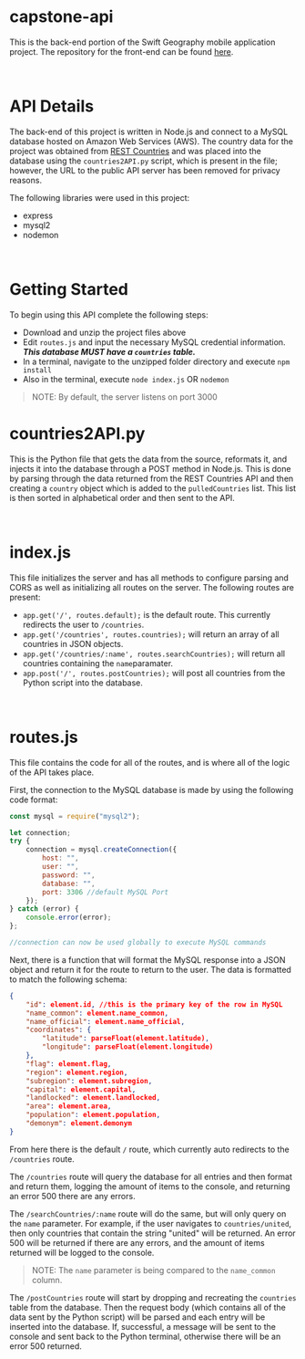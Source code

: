 # capstone-api
This is the back-end portion of the Swift Geography mobile application project. The repository for the front-end can be found [here](https://github.com/EZIC13/capstone-swiftui).

<br/>

# API Details
The back-end of this project is written in Node.js and connect to a MySQL database hosted on Amazon Web Services (AWS). The country data for the project was obtained from [REST Countries](https://restcountries.com/) and was placed into the database using the `countries2API.py` script, which is present in the file; however, the URL to the public API server has been removed for privacy reasons. 

The following libraries were used in this project:
- express
- mysql2
- nodemon

<br/>

# Getting Started
To begin using this API complete the following steps:

- Download and unzip the project files above
- Edit `routes.js` and input the necessary MySQL credential information. ***This database MUST have a `countries` table.***
- In a terminal, navigate to the unzipped folder directory and execute `npm install`
- Also in the terminal, execute `node index.js` OR `nodemon`
> NOTE: By default, the server listens on port 3000

# countries2API.py
This is the Python file that gets the data from the source, reformats it, and injects it into the database through a POST method in Node.js. This is done by parsing through the data returned from the REST Countries API and then creating a `country` object which is added to the `pulledCountries` list. This list is then sorted in alphabetical order and then sent to the API. 

<br/>

# index.js
This file initializes the server and has all methods to configure parsing and CORS as well as initializing all routes on the server. The following routes are present: 

- `app.get('/', routes.default);` is the default route. This currently redirects the user to `/countries`.
- `app.get('/countries', routes.countries);` will return an array of all countries in JSON objects.
- `app.get('/countries/:name', routes.searchCountries);` will return all countries containing the `name`paramater.
- `app.post('/', routes.postCountries);` will post all countries from the Python script into the database.

<br/>

# routes.js
This file contains the code for all of the routes, and is where all of the logic of the API takes place.

First, the connection to the MySQL database is made by using the following code format: 
```node.js
const mysql = require("mysql2");

let connection;
try {
    connection = mysql.createConnection({
        host: "",
        user: "",
        password: "",
        database: "",
        port: 3306 //default MySQL Port
    });
} catch (error) {
    console.error(error);
};

//connection can now be used globally to execute MySQL commands
```

Next, there is a function that will format the MySQL response into a JSON object and return it for the route to return to the user. The data is formatted to match the following schema: 
```json
{
    "id": element.id, //this is the primary key of the row in MySQL
    "name_common": element.name_common,
    "name_official": element.name_official,
    "coordinates": {
        "latitude": parseFloat(element.latitude),
        "longitude": parseFloat(element.longitude)
    },
    "flag": element.flag,
    "region": element.region,
    "subregion": element.subregion,
    "capital": element.capital,
    "landlocked": element.landlocked,
    "area": element.area,
    "population": element.population,
    "demonym": element.demonym
}
```

From here there is the default `/` route, which currently auto redirects to the `/countries` route.

The `/countries` route will query the database for all entries and then format and return them, logging the amount of items to the console, and returning an error 500 there are any errors.

The `/searchCountries/:name` route will do the same, but will only query on the `name` parameter. For example, if the user navigates to `countries/united`, then only countries that contain the string "united" will be returned. An error 500 will be returned if there are any errors, and the amount of items returned will be logged to the console.
> NOTE: The `name` parameter is being compared to the `name_common` column.

The `/postCountries` route will start by dropping and recreating the `countries` table from the database. Then the request body (which contains all of the data sent by the Python script) will be parsed and each entry will be inserted into the database. If, successful, a message will be sent to the console and sent back to the Python terminal, otherwise there will be an error 500 returned.

